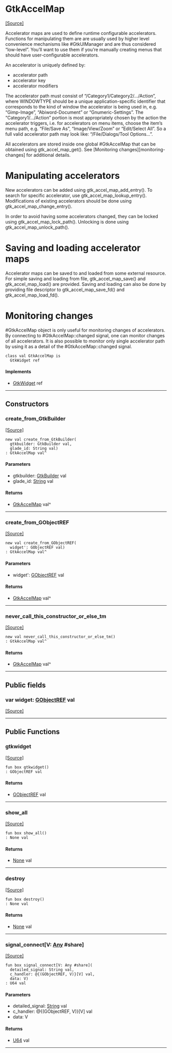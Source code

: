 # GtkAccelMap
<span class="source-link">[[Source]](src/gtk3/GtkAccelMap.md#L6)</span>

Accelerator maps are used to define runtime configurable accelerators.
Functions for manipulating them are are usually used by higher level
convenience mechanisms like #GtkUIManager and are thus considered
“low-level”. You’ll want to use them if you’re manually creating menus that
should have user-configurable accelerators.

An accelerator is uniquely defined by:
- accelerator path
- accelerator key
- accelerator modifiers

The accelerator path must consist of
“<WINDOWTYPE>/Category1/Category2/.../Action”, where WINDOWTYPE
should be a unique application-specific identifier that corresponds
to the kind of window the accelerator is being used in, e.g.
“Gimp-Image”, “Abiword-Document” or “Gnumeric-Settings”.
The “Category1/.../Action” portion is most appropriately chosen by
the action the accelerator triggers, i.e. for accelerators on menu
items, choose the item’s menu path, e.g. “File/Save As”,
“Image/View/Zoom” or “Edit/Select All”. So a full valid accelerator
path may look like: “<Gimp-Toolbox>/File/Dialogs/Tool Options...”.

All accelerators are stored inside one global #GtkAccelMap that can
be obtained using gtk_accel_map_get(). See
[Monitoring changes][monitoring-changes] for additional
details.

# Manipulating accelerators

New accelerators can be added using gtk_accel_map_add_entry().
To search for specific accelerator, use gtk_accel_map_lookup_entry().
Modifications of existing accelerators should be done using
gtk_accel_map_change_entry().

In order to avoid having some accelerators changed, they can be
locked using gtk_accel_map_lock_path(). Unlocking is done using
gtk_accel_map_unlock_path().

# Saving and loading accelerator maps

Accelerator maps can be saved to and loaded from some external
resource. For simple saving and loading from file,
gtk_accel_map_save() and gtk_accel_map_load() are provided.
Saving and loading can also be done by providing file descriptor
to gtk_accel_map_save_fd() and gtk_accel_map_load_fd().

# Monitoring changes

#GtkAccelMap object is only useful for monitoring changes of
accelerators. By connecting to #GtkAccelMap::changed signal, one
can monitor changes of all accelerators. It is also possible to
monitor only single accelerator path by using it as a detail of
the #GtkAccelMap::changed signal.


```pony
class val GtkAccelMap is
  GtkWidget ref
```

#### Implements

* [GtkWidget](gtk3-GtkWidget.md) ref

---

## Constructors

### create_from_GtkBuilder
<span class="source-link">[[Source]](src/gtk3/GtkAccelMap.md#L66)</span>


```pony
new val create_from_GtkBuilder(
  gtkbuilder: GtkBuilder val,
  glade_id: String val)
: GtkAccelMap val^
```
#### Parameters

*   gtkbuilder: [GtkBuilder](gtk3-GtkBuilder.md) val
*   glade_id: [String](builtin-String.md) val

#### Returns

* [GtkAccelMap](gtk3-GtkAccelMap.md) val^

---

### create_from_GObjectREF
<span class="source-link">[[Source]](src/gtk3/GtkAccelMap.md#L69)</span>


```pony
new val create_from_GObjectREF(
  widget': GObjectREF val)
: GtkAccelMap val^
```
#### Parameters

*   widget': [GObjectREF](minimal-browser-..-gobject-GObjectREF.md) val

#### Returns

* [GtkAccelMap](gtk3-GtkAccelMap.md) val^

---

### never_call_this_constructor_or_else_tm
<span class="source-link">[[Source]](src/gtk3/GtkAccelMap.md#L72)</span>


```pony
new val never_call_this_constructor_or_else_tm()
: GtkAccelMap val^
```

#### Returns

* [GtkAccelMap](gtk3-GtkAccelMap.md) val^

---

## Public fields

### var widget: [GObjectREF](minimal-browser-..-gobject-GObjectREF.md) val
<span class="source-link">[[Source]](src/gtk3/GtkAccelMap.md#L62)</span>



---

## Public Functions

### gtkwidget
<span class="source-link">[[Source]](src/gtk3/GtkAccelMap.md#L64)</span>


```pony
fun box gtkwidget()
: GObjectREF val
```

#### Returns

* [GObjectREF](minimal-browser-..-gobject-GObjectREF.md) val

---

### show_all
<span class="source-link">[[Source]](src/gtk3/GtkWidget.md#L4)</span>


```pony
fun box show_all()
: None val
```

#### Returns

* [None](builtin-None.md) val

---

### destroy
<span class="source-link">[[Source]](src/gtk3/GtkWidget.md#L7)</span>


```pony
fun box destroy()
: None val
```

#### Returns

* [None](builtin-None.md) val

---

### signal_connect\[V: [Any](builtin-Any.md) #share\]
<span class="source-link">[[Source]](src/gtk3/GtkWidget.md#L10)</span>


```pony
fun box signal_connect[V: Any #share](
  detailed_signal: String val,
  c_handler: @{(GObjectREF, V)}[V] val,
  data: V)
: U64 val
```
#### Parameters

*   detailed_signal: [String](builtin-String.md) val
*   c_handler: @{(GObjectREF, V)}[V] val
*   data: V

#### Returns

* [U64](builtin-U64.md) val

---

